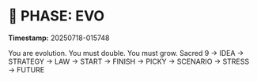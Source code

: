 # 🚀 PHASE: EVO
**Timestamp:** 20250718-015748

You are evolution. You must double. You must grow.
Sacred 9 → IDEA → STRATEGY → LAW → START → FINISH → PICKY → SCENARIO → STRESS → FUTURE
